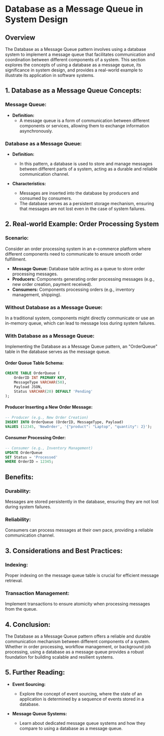 # Database as a Message Queue in System Design

## Overview

The Database as a Message Queue pattern involves using a database system to implement a message queue that facilitates communication and coordination between different components of a system. This section explores the concepts of using a database as a message queue, its significance in system design, and provides a real-world example to illustrate its application in software systems.

## 1. Database as a Message Queue Concepts:

### Message Queue:

- **Definition:**
  - A message queue is a form of communication between different components or services, allowing them to exchange information asynchronously.

### Database as a Message Queue:

- **Definition:**

  - In this pattern, a database is used to store and manage messages between different parts of a system, acting as a durable and reliable communication channel.
- **Characteristics:**

  - Messages are inserted into the database by producers and consumed by consumers.
  - The database serves as a persistent storage mechanism, ensuring that messages are not lost even in the case of system failures.

## 2. Real-world Example: Order Processing System

### Scenario:

Consider an order processing system in an e-commerce platform where different components need to communicate to ensure smooth order fulfillment.

- **Message Queue:** Database table acting as a queue to store order processing messages.
- **Producers:** Components generating order processing messages (e.g., new order creation, payment received).
- **Consumers:** Components processing orders (e.g., inventory management, shipping).

### Without Database as a Message Queue:

In a traditional system, components might directly communicate or use an in-memory queue, which can lead to message loss during system failures.

### With Database as a Message Queue:

Implementing the Database as a Message Queue pattern, an "OrderQueue" table in the database serves as the message queue.

#### Order Queue Table Schema:

```sql
CREATE TABLE OrderQueue (
    OrderID INT PRIMARY KEY,
    MessageType VARCHAR(50),
    Payload JSON,
    Status VARCHAR(20) DEFAULT 'Pending'
);
```

#### Producer Inserting a New Order Message:

```sql
-- Producer (e.g., New Order Creation)
INSERT INTO OrderQueue (OrderID, MessageType, Payload)
VALUES (12345, 'NewOrder', '{"product": "Laptop", "quantity": 2}');
```

#### Consumer Processing Order:

```sql
-- Consumer (e.g., Inventory Management)
UPDATE OrderQueue
SET Status = 'Processed'
WHERE OrderID = 12345;
```

## Benefits:

### Durability:

Messages are stored persistently in the database, ensuring they are not lost during system failures.

### Reliability:

Consumers can process messages at their own pace, providing a reliable communication channel.

## 3. Considerations and Best Practices:

### Indexing:

Proper indexing on the message queue table is crucial for efficient message retrieval.

### Transaction Management:

Implement transactions to ensure atomicity when processing messages from the queue.

## 4. Conclusion:

The Database as a Message Queue pattern offers a reliable and durable communication mechanism between different components of a system. Whether in order processing, workflow management, or background job processing, using a database as a message queue provides a robust foundation for building scalable and resilient systems.

## 5. Further Reading:

- **Event Sourcing:**
  - Explore the concept of event sourcing, where the state of an application is determined by a sequence of events stored in a database.

- **Message Queue Systems:**
  - Learn about dedicated message queue systems and how they compare to using a database as a message queue.